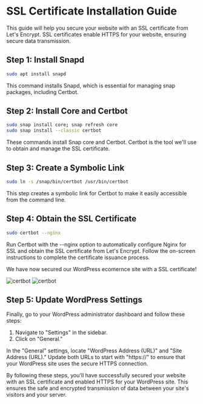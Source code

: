 # SSL Certificate Installation Guide

This guide will help you secure your website with an SSL certificate from Let's Encrypt. SSL certificates enable HTTPS for your website, ensuring secure data transmission.

## Step 1: Install Snapd

```bash
sudo apt install snapd
```

This command installs Snapd, which is essential for managing snap packages, including Certbot.

## Step 2: Install Core and Certbot
```bash
sudo snap install core; snap refresh core
sudo snap install --classic certbot
```

These commands install Snap core and Certbot. Certbot is the tool we'll use to obtain and manage the SSL certificate.

## Step 3: Create a Symbolic Link

```bash
sudo ln -s /snap/bin/certbot /usr/bin/certbot
```
This step creates a symbolic link for Certbot to make it easily accessible from the command line.

## Step 4: Obtain the SSL Certificate

```bash
sudo certbot --nginx
```

Run Certbot with the --nginx option to automatically configure Nginx for SSL and obtain the SSL certificate from Let's Encrypt. Follow the on-screen instructions to complete the certificate issuance process.

We have now secured our WordPress ecomernce site with a SSL certificate!

   ![certbot](https://i.imgur.com/Blb9iRg.png)
   ![certbot](https://i.imgur.com/5NQ73g1.png)

## Step 5: Update WordPress Settings

Finally, go to your WordPress administrator dashboard and follow these steps:

1. Navigate to "Settings" in the sidebar.
2. Click on "General."

In the "General" settings, locate "WordPress Address (URL)" and "Site Address (URL)." Update both URLs to start with "https://" to ensure that your WordPress site uses the secure HTTPS connection.

By following these steps, you'll have successfully secured your website with an SSL certificate and enabled HTTPS for your WordPress site. This ensures the safe and encrypted transmission of data between your site's visitors and your server.
